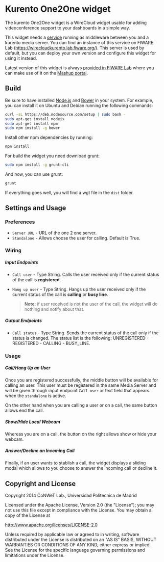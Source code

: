 Kurento One2One widget
======================

The kurento One2One widget is a WireCloud widget usable for adding
videoconference support to your dashboards in a simple way.

This widget needs a
[service](https://github.com/wirecloud-fiware/kurento-example-services-scala)
running as middleware between you and a kurento media server. You can find an
instance of this service on FIWARE Lab
(https://wirecloudkurento.lab.fiware.org/). This server is used by default, but
you can deploy your own version and configure this widget for using it instead.

Latest version of this widget is always [provided in FIWARE
Lab](https://store.lab.fi-ware.org/search/keyword/KurentoStarterKit) where you
can make use of it on the [Mashup portal](https://mashup.lab.fi-ware.org).

Build
-----

Be sure to have installed [Node.js](http://node.js) and [Bower](http://bower.io)
in your system. For example, you can install it on Ubuntu and Debian running the
following commands:

```bash
curl -sL https://deb.nodesource.com/setup | sudo bash -
sudo apt-get install nodejs
sudo apt-get install npm
sudo npm install -g bower
```

Install other npm dependencies by running:

```bash
npm install
```

For build the widget you need download grunt:

```bash
sudo npm install -g grunt-cli
```

And now, you can use grunt:

```bash
grunt
```

If everything goes well, you will find a wgt file in the `dist` folder.

Settings and Usage
------------------

### Preferences

* `Server URL` - URL of the one 2 one server.
* `Standalone` - Allows choose the user for calling. Default is True.

### Wiring

##### Input Endpoints

- `Call user` - Type String. Calls the user received only if the current status
  of the call is **registered**.

- `Hang up user` - Type String. Hangs up the user received only if the current
  status of the call is **calling** or **busy line**.

  > **Note**: if user received is not the user of the call, the widget will do
  > nothing and notify about that.

##### Output Endpoints

- `Call status` - Type String. Sends the current status of the call only if
  the status is changed. The status list is the following: UNREGISTERED -
  REGISTERED - CALLING - BUSY_LINE.

### Usage

##### Call/Hang Up an User

Once you are registered successfully, the middle button will be available for
calling an user. This user must be registered in the same Media Server and
will be given through input endpoint `Call user` or text field that appears
when the `standalone` is active.

On the other hand when you are calling a user or on a call, the same button
allows end the call.

##### Show/Hide Local Webcam

Whereas you are on a call, the button on the right allows show or hide your
webcam.

##### Answer/Decline an Incoming Call

Finally, if an user wants to stablish a call, the widget displays a sliding
modal which allows to you choose to answer the incoming call or decline it.

Copyright and License
---------------------

Copyright 2014 CoNWeT Lab., Universidad Politecnica de Madrid

Licensed under the Apache License, Version 2.0 (the "License");
you may not use this file except in compliance with the License.
You may obtain a copy of the License at

  http://www.apache.org/licenses/LICENSE-2.0

Unless required by applicable law or agreed to in writing, software
distributed under the License is distributed on an "AS IS" BASIS,
WITHOUT WARRANTIES OR CONDITIONS OF ANY KIND, either express or implied.
See the License for the specific language governing permissions and
limitations under the License.
